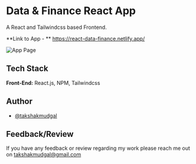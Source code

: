 # Data & Finance React App

A React and Tailwindcss based Frontend.

**Link to App - ** https://react-data-finance.netlify.app/

![App Page](https://imgur.com/jYNBws9)

## Tech Stack

**Front-End:** React.js, NPM, Tailwindcss

## Author

- [@takshakmudgal](https://www.github.com/takshakmudgal)

## Feedback/Review

If you have any feedback or review regarding my work please reach me out on takshakmudgal@gmail.com
